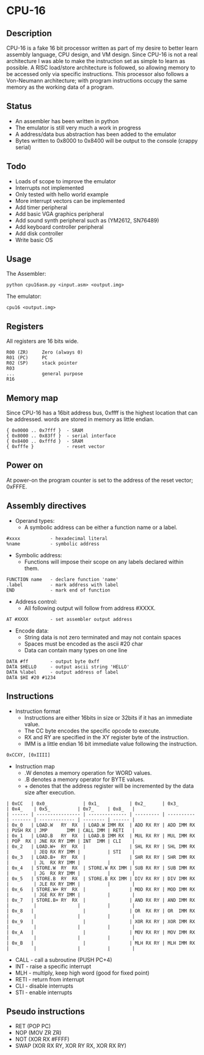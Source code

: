 # CPU-16
## Description

CPU-16 is a fake 16 bit processor written as part of my desire to better learn assembly language, CPU design, and VM design.
Since CPU-16 is not a real architecture I was able to make the instruction set as simple to learn as possible.
A RISC load/store architecture is followed, so allowing memory to be accessed only via specific instructions.
This processor also follows a Von-Neumann architecture; with program instructions occupy the same memory as the working data of a program.

## Status

* An assembler has been written in python
* The emulator is still very much a work in progress
* A address/data bus abstraction has been added to the emulator
* Bytes written to 0x8000 to 0x8400 will be output to the console (crappy serial)

## Todo

* Loads of scope to improve the emulator
* Interrupts not implemented
* Only tested with hello world example
* More interrupt vectors can be implemented
* Add timer peripheral
* Add basic VGA graphics peripheral
* Add sound synth peripheral such as (YM2612, SN76489)
* Add keyboard controller peripheral
* Add disk controller
* Write basic OS

## Usage

The Assembler:
```
python cpu16asm.py <input.asm> <output.img>
```

The emulator:
```
cpu16 <output.img>
```

## Registers

All registers are 16 bits wide.

```
R00 (ZR)     Zero (always 0)
R01 (PC)     PC
R02 (SP)     stack pointer
R03
...          general purpose
R16
```

## Memory map

Since CPU-16 has a 16bit address bus, 0xffff is the highest location that can be addressed.
words are stored in memory as little endian.

```
{ 0x0000 .. 0x7fff }  - SRAM
{ 0x8000 .. 0x83ff }  - serial interface
{ 0x8400 .. 0xfffd }  - SRAM
{ 0xfffe }            - reset vector
```

## Power on

At power-on the program counter is set to the address of the reset vector; 0xFFFE.

## Assembly directives

* Operand types:
  * A symbolic address can be either a function name or a label.
```
#xxxx           - hexadecimal literal
%name           - symbolic address
```

* Symbolic address:
  * Functions will impose their scope on any labels declared within them.
```
FUNCTION name   - declare function 'name'
.label          - mark address with label
END             - mark end of function
```

* Address control:
  * All following output will follow from address #XXXX.
```
AT #XXXX        - set assembler output address
```

* Encode data:
  * String data is not zero terminated and may not contain spaces
  * Spaces must be encoded as the ascii #20 char
  * Data can contain many types on one line
```
DATA #ff        - output byte 0xff
DATA $HELLO     - output ascii string 'HELLO'
DATA %label     - output address of label
DATA $HI #20 #1234
```

## Instructions

* Instruction format
  * Instructions are either 16bits in size or 32bits if it has an immediate value.
  * The CC byte encodes the specific opcode to execute.
  * RX and RY are specified in the XY register byte of the instruction.
  * IMM is a little endian 16 bit immediate value following the instruction.
```
0xCCXY, [0xIIII]
```

* Instruction map
  * <opcode>.W denotes a memory operation for WORD values.
  * <opcode>.B denotes a memory operator for BYTE values.
  * <opcode>+ denotes that the address register will be incremented by the data size after execution.

```
| 0xCC   | 0x0_             | 0x1_           | 0x2_      | 0x3_       | 0x4_    | 0x5_          | 0x7_     | 0x8_   |
| ------ | ---------------- | -------------- | --------- | ---------- | ------- | ------------- | -------- | ------ |
| 0x_0   | LOAD.W   RY  RX  | LOAD.W IMM RX  | ADD RX RY | ADD IMM RX | PUSH RX | JMP       IMM | CALL IMM | RETI   |
| 0x_1   | LOAD.B   RY  RX  | LOAD.B IMM RX  | MUL RX RY | MUL IMM RX | POP  RX | JNE RX RY IMM | INT  IMM | CLI    |
| 0x_2   | LOAD.W+  RY  RX  |                | SHL RX RY | SHL IMM RX |         | JEQ RX RY IMM |          | STI    |
| 0x_3   | LOAD.B+  RY  RX  |                | SHR RX RY | SHR IMM RX |         | JL  RX RY IMM |          |        |
| 0x_4   | STORE.W  RY  RX  | STORE.W RX IMM | SUB RX RY | SUB IMM RX |         | JG  RX RY IMM |          |        |
| 0x_5   | STORE.B  RY  RX  | STORE.B RX IMM | DIV RX RY | DIV IMM RX |         | JLE RX RY IMM |          |        |
| 0x_6   | STORE.W+ RY  RX  |                | MOD RX RY | MOD IMM RX |         | JGE RX RY IMM |          |        |
| 0x_7   | STORE.B+ RY  RX  |                | AND RX RY | AND IMM RX |         |               |          |        |
| 0x_8   |                  |                | OR  RX RY | OR  IMM RX |         |               |          |        |
| 0x_9   |                  |                | XOR RX RY | XOR IMM RX |         |               |          |        |
| 0x_A   |                  |                | MOV RX RY | MOV IMM RX |         |               |          |        |
| 0x_B   |                  |                | MLH RX RY | MLH IMM RX |         |               |          |        |
```

  * CALL - call a subroutine (PUSH PC+4)
  * INT  - raise a specific interrupt
  * MLH  - multiply, keep high word (good for fixed point)
  * RETI - return from interrupt
  * CLI  - disable interrupts
  * STI  - enable interrupts

## Pseudo instructions

  * RET  (POP PC)
  * NOP  (MOV ZR ZR)
  * NOT  (XOR RX #FFFF)
  * SWAP (XOR RX RY, XOR RY RX, XOR RX RY)
